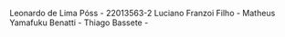 Leonardo de Lima Póss - 22013563-2
Luciano Franzoi Filho -
Matheus Yamafuku Benatti -
Thiago Bassete -

